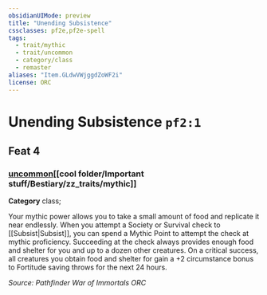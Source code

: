 ```yaml
---
obsidianUIMode: preview
title: "Unending Subsistence"
cssclasses: pf2e,pf2e-spell
tags:
  - trait/mythic
  - trait/uncommon
  - category/class
  - remaster
aliases: "Item.GLdwVWjggdZoWF2i"
license: ORC
---
```

# Unending Subsistence `pf2:1`
## Feat 4
### [uncommon](cool%20folder/Important%20stuff/Bestiary/zz_traits/uncommon.md "Uncommon Rarity Trait")[[cool folder/Important stuff/Bestiary/zz_traits/mythic]]

**Category** class; 




Your mythic power allows you to take a small amount of food and replicate it near endlessly. When you attempt a Society or Survival check to [[Subsist|Subsist]], you can spend a Mythic Point to attempt the check at mythic proficiency. Succeeding at the check always provides enough food and shelter for you and up to a dozen other creatures. On a critical success, all creatures you obtain food and shelter for gain a +2 circumstance bonus to Fortitude saving throws for the next 24 hours.

*Source: Pathfinder War of Immortals*
*ORC*